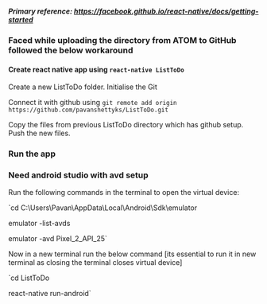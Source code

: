 ##### Primary reference: https://facebook.github.io/react-native/docs/getting-started

### Faced while uploading the directory from ATOM to GitHub followed the below workaround

#### Create react native app using `react-native ListToDo`
Create a new ListToDo folder. Initialise the Git

Connect it with github using
 `git remote add origin https://github.com/pavanshettyks/ListToDo.git`

Copy the files from previous ListToDo directory which has github setup.
Push the new files.

### Run the app
### Need android studio with avd setup
Run the following commands in the terminal to open the virtual device:

`cd C:\Users\Pavan\AppData\Local\Android\Sdk\emulator

emulator -list-avds

emulator -avd Pixel_2_API_25`

Now in a new terminal run the below command [its essential to run it in new terminal as closing the terminal closes virtual device]

`cd ListToDo

react-native run-android`
